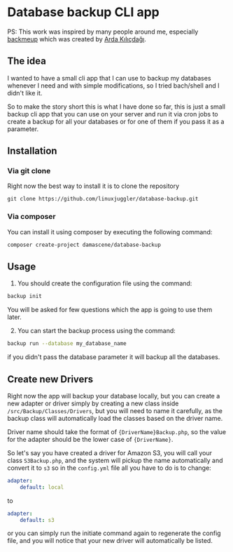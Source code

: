 # Database backup CLI app

PS: This work was inspired by many people around me, especially [backmeup](https://github.com/Ardakilic/backmeup) which was created by [Arda Kılıçdağı](https://github.com/Ardakilic).
  
## The idea
  
  I wanted to have a small cli app that I can use to backup my databases whenever I need and with simple modifications,
  so I tried bach/shell and I didn't like it.
  
  So to make the story short this is what I have done so far, this is just a small backup cli app that you can use on 
  your server and run it via cron jobs to create a backup for all your databases or for one of them if you pass it as a parameter.

## Installation

### Via git clone

Right now the best way to install it is to clone the repository

```git
git clone https://github.com/linuxjuggler/database-backup.git
```

### Via composer

You can install it using composer by executing the following command:

```bash
composer create-project damascene/database-backup
```

## Usage

1. You should create the configuration file using the command:

```bash
backup init
```

You will be asked for few questions which the app is going to use them later.

2. You can start the backup process using the command:

```bash
backup run --database my_database_name
```

if you didn't pass the database parameter it will backup all the databases.

## Create new Drivers

Right now the app will backup your database locally, 
but you can create a new adapter or driver simply by creating a new class inside `/src/Backup/Classes/Drivers`, 
but you will need to name it carefully, as the backup class will automatically load the classes based on the driver name.

Driver name should take the format of `{DriverName}Backup.php`, so the value for the adapter should be the lower case of
`{DriverName}`.

So let's say you have created a driver for Amazon S3, you will call your class `S3Backup.php`, and the system will pickup 
the name automatically and convert it to `s3` so in the `config.yml` file all you have to do is to change:

```yaml
adapter:
    default: local
```

to

```yaml
adapter:
    default: s3
```
or you can simply run the initiate command again to regenerate the config file, and you will notice that your new driver will automatically be listed.
